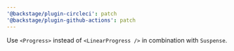 ```yaml
---
'@backstage/plugin-circleci': patch
'@backstage/plugin-github-actions': patch
---
```


Use `<Progress>` instead of `<LinearProgress />` in combination with `Suspense`.

